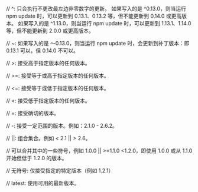// ^: 只会执行不更改最左边非零数字的更新。 如果写入的是 ^0.13.0，则当运行 npm update 时，可以更新到 0.13.1、0.13.2 等，但不能更新到 0.14.0 或更高版本。 如果写入的是 ^1.13.0，则当运行 npm update 时，可以更新到 1.13.1、1.14.0 等，但不能更新到 2.0.0 或更高版本。

// ~: 如果写入的是 〜0.13.0，则当运行 npm update 时，会更新到补丁版本：即 0.13.1 可以，但 0.14.0 不可以。

// >: 接受高于指定版本的任何版本。

// >=: 接受等于或高于指定版本的任何版本。

// <=: 接受等于或低于指定版本的任何版本。

// <: 接受低于指定版本的任何版本。

// =: 接受确切的版本。

// -: 接受一定范围的版本。例如：2.1.0 - 2.6.2。

// ||: 组合集合。例如 < 2.1 || > 2.6。

// 可以合并其中的一些符号，例如 1.0.0 || >=1.1.0 <1.2.0，即使用 1.0.0 或从 1.1.0 开始但低于 1.2.0 的版本。

// 无符号: 仅接受指定的特定版本（例如 1.2.1）

// latest: 使用可用的最新版本。